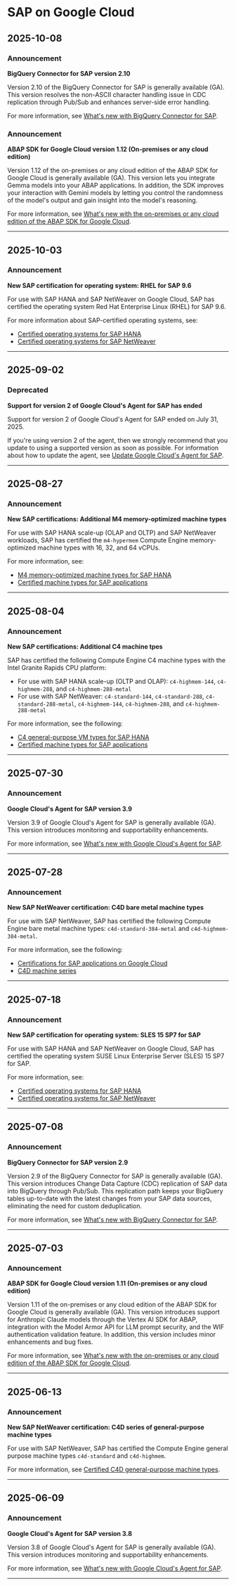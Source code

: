 # SAP on Google Cloud

## 2025-10-08

### Announcement

**BigQuery Connector for SAP version 2.10**

Version 2.10 of the BigQuery Connector for SAP is generally available (GA). This version resolves the non-ASCII character handling issue in CDC replication through Pub/Sub and enhances server-side error handling.

For more information, see [What's new with BigQuery Connector for SAP](https://cloud.google.com/sap/docs/bq-connector/whats-new#version-2-10).

### Announcement

**ABAP SDK for Google Cloud version 1.12 (On-premises or any cloud edition)**

Version 1.12 of the on-premises or any cloud edition of the ABAP SDK for Google Cloud is generally available (GA). This version lets you integrate Gemma models into your ABAP applications. In addition, the SDK improves your interaction with Gemini models by letting you control the randomness of the model's output and gain insight into the model's reasoning.

For more information, see [What's new with the on-premises or any cloud edition of the ABAP SDK for Google Cloud](https://cloud.google.com/sap/docs/abap-sdk/on-premises-or-any-cloud/whats-new#version-1-12).

---
## 2025-10-03

### Announcement

**New SAP certification for operating system: RHEL for SAP 9.6**

For use with SAP HANA and SAP NetWeaver on Google Cloud, SAP has certified the operating system Red Hat Enterprise Linux (RHEL) for SAP 9.6.

For more information about SAP-certified operating systems, see:

* [Certified operating systems for SAP HANA](https://cloud.google.com/sap/docs/sap-hana-os-support#quick_reference_table)
* [Certified operating systems for SAP NetWeaver](https://cloud.google.com/sap/docs/netweaver-os-support#quick_reference_table)

---
## 2025-09-02

### Deprecated

**Support for version 2 of Google Cloud's Agent for SAP has ended**

Support for version 2 of Google Cloud's Agent for SAP ended on July 31, 2025.

If you're using version 2 of the agent, then we strongly recommend that you update to using a supported version as soon as possible. For information about how to update the agent, see [Update Google Cloud's Agent for SAP](https://cloud.google.com/sap/docs/agent-for-sap/latest/operations#agent4sap-update).

---
## 2025-08-27

### Announcement

**New SAP certifications: Additional M4 memory-optimized machine types**

For use with SAP HANA scale-up (OLAP and OLTP) and SAP NetWeaver workloads, SAP has certified the `m4-hypermem` Compute Engine memory-optimized machine types with 16, 32, and 64 vCPUs.

For more information, see:

* [M4 memory-optimized machine types for SAP HANA](https://cloud.google.com/sap/docs/sap-hana-planning-guide#m4-memory-optimized)
* [Certified machine types for SAP applications](https://cloud.google.com/sap/docs/certifications-sap-apps#sap-certified-vms)

---
## 2025-08-04

### Announcement

**New SAP certifications: Additional C4 machine tpes**

SAP has certified the following Compute Engine C4 machine types with the Intel Granite Rapids CPU platform:

* For use with SAP HANA scale-up (OLTP and OLAP): `c4-highmem-144`, `c4-highmem-288`, and `c4-highmem-288-metal`
* For use with SAP NetWeaver: `c4-standard-144`, `c4-standard-288`, `c4-standard-288-metal`, `c4-highmem-144`, `c4-highmem-288`, and `c4-highmem-288-metal`

For more information, see the following:

* [C4 general-purpose VM types for SAP HANA](https://cloud.google.com/sap/docs/sap-hana-planning-guide#hana-cert-c4)
* [Certified machine types for SAP applications](https://cloud.google.com/sap/docs/certifications-sap-apps#sap-certified-vms)

---
## 2025-07-30

### Announcement

**Google Cloud's Agent for SAP version 3.9**

Version 3.9 of Google Cloud's Agent for SAP is generally available (GA). This version introduces monitoring and supportability enhancements.

For more information, see [What's new with Google Cloud's Agent for SAP](https://cloud.google.com/sap/docs/agent-for-sap/whats-new).

---
## 2025-07-28

### Announcement

**New SAP NetWeaver certification: C4D bare metal machine types**

For use with SAP NetWeaver, SAP has certified the following Compute Engine bare metal machine types: `c4d-standard-384-metal` and `c4d-highmem-384-metal`.

For more information, see the following:

* [Certifications for SAP applications on Google Cloud](https://cloud.google.com/sap/docs/certifications-sap-apps#sap-certified-vms-gen-purpose-c4d)
* [C4D machine series](https://cloud.google.com/compute/docs/general-purpose-machines#c4d_series)

---
## 2025-07-18

### Announcement

**New SAP certification for operating system: SLES 15 SP7 for SAP**

For use with SAP HANA and SAP NetWeaver on Google Cloud, SAP has certified the operating system SUSE Linux Enterprise Server (SLES) 15 SP7 for SAP.

For more information, see:

* [Certified operating systems for SAP HANA](https://cloud.google.com/sap/docs/sap-hana-os-support#quick_reference_table)
* [Certified operating systems for SAP NetWeaver](https://cloud.google.com/sap/docs/netweaver-os-support#quick_reference_table)

---
## 2025-07-08

### Announcement

**BigQuery Connector for SAP version 2.9**

Version 2.9 of the BigQuery Connector for SAP is generally available (GA). This version introduces Change Data Capture (CDC) replication of SAP data into BigQuery through Pub/Sub. This replication path keeps your BigQuery tables up-to-date with the latest changes from your SAP data sources, eliminating the need for custom deduplication.

For more information, see [What's new with BigQuery Connector for SAP](https://cloud.google.com/sap/docs/bq-connector/whats-new#version-2-9).

---
## 2025-07-03

### Announcement

**ABAP SDK for Google Cloud version 1.11 (On-premises or any cloud edition)**

Version 1.11 of the on-premises or any cloud edition of the ABAP SDK for Google Cloud is generally available (GA). This version introduces support for Anthropic Claude models through the Vertex AI SDK for ABAP, integration with the Model Armor API for LLM prompt security, and the WIF authentication validation feature. In addition, this version includes minor enhancements and bug fixes.

For more information, see [What's new with the on-premises or any cloud edition of the ABAP SDK for Google Cloud](https://cloud.google.com/solutions/sap/docs/abap-sdk/on-premises-or-any-cloud/whats-new#version-1-11).

---
## 2025-06-13

### Announcement

**New SAP NetWeaver certification: C4D series of general-purpose machine types**

For use with SAP NetWeaver, SAP has certified the Compute Engine general purpose machine types `c4d-standard` and `c4d-highmem`.

For more information, see [Certified C4D general-purpose machine types](https://cloud.google.com/solutions/sap/docs/certifications-sap-apps#sap-certified-vms-gen-purpose-c4d).

---
## 2025-06-09

### Announcement

**Google Cloud's Agent for SAP version 3.8**

Version 3.8 of Google Cloud's Agent for SAP is generally available (GA). This version introduces monitoring and supportability enhancements.

For more information, see [What's new with Google Cloud's Agent for SAP](https://cloud.google.com/solutions/sap/docs/agent-for-sap/whats-new).

---
